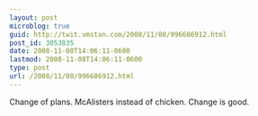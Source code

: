 ```yaml
---
layout: post
microblog: true
guid: http://twit.vmstan.com/2008/11/08/996686912.html
post_id: 3053835
date: 2008-11-08T14:06:11-0600
lastmod: 2008-11-08T14:06:11-0600
type: post
url: /2008/11/08/996686912.html
---
```

Change of plans. McAlisters instead of chicken. Change is good.
